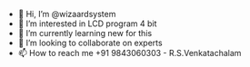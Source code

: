 - 👋 Hi, I’m @wizaardsystem
- 👀 I’m interested in LCD program 4 bit
- 🌱 I’m currently learning new for this
- 💞️ I’m looking to collaborate on experts
- 📫 How to reach me +91 9843060303 - R.S.Venkatachalam

<!---
wizaardsystem/wizaardsystem is a ✨ special ✨ repository because its `README.md` (this file) appears on your GitHub profile.
You can click the Preview link to take a look at your changes.
--->
